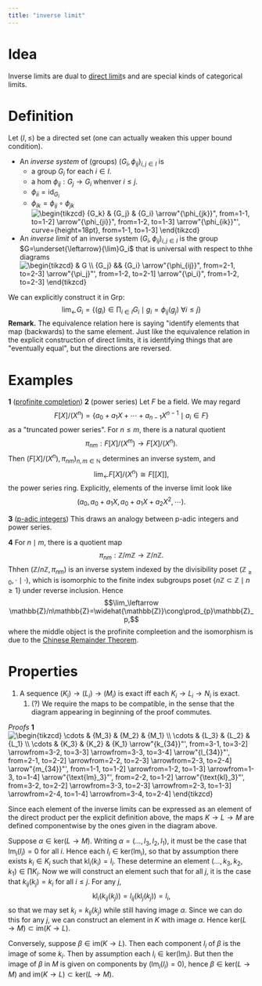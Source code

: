 ```yaml
---
title: "inverse limit"
---
```


# Idea
Inverse limits are dual to [direct limit](<notes/ntpy/Definitions/Category theory/direct limit.md>)s and are special kinds of categorical limits.

# Definition
Let $(I,\leq)$ be a directed set (one can actually weaken this upper bound condition).
- An *inverse system* of (groups) $(G_i,\phi_{ij})_{i,j\in I}$ is 
	- a group $G_i$ for each $i\in I$.
	- a hom $\phi_{ij}:G_j\to G_i$ whenver $i\leq j$.
	- $\phi_{ii}=\text{id}_{G_i}$
	- $\phi_{ik}=\phi_{ij}\circ\phi_{jk}$ 
<img align="center" src="https://i.upmath.me/svg/%5Cbegin%7Btikzcd%7D%0A%09%7BG_k%7D%20%26%20%7BG_j%7D%20%26%20%7BG_i%7D%0A%09%5Carrow%5B%22%7B%5Cphi_%7Bjk%7D%7D%22%2C%20from%3D1-1%2C%20to%3D1-2%5D%0A%09%5Carrow%5B%22%7B%5Cphi_%7Bji%7D%7D%22%2C%20from%3D1-2%2C%20to%3D1-3%5D%0A%09%5Carrow%5B%22%7B%5Cphi_%7Bik%7D%7D%22'%2C%20curve%3D%7Bheight%3D18pt%7D%2C%20from%3D1-1%2C%20to%3D1-3%5D%0A%5Cend%7Btikzcd%7D" alt="\begin{tikzcd}
	{G_k} &amp; {G_j} &amp; {G_i}
	\arrow&quot;{\phi_{jk}}&quot;, from=1-1, to=1-2]
	\arrow&quot;{\phi_{ji}}&quot;, from=1-2, to=1-3]
	\arrow&quot;{\phi_{ik}}&quot;', curve={height=18pt}, from=1-1, to=1-3]
\end{tikzcd}" />
- An *inverse limit* of an inverse system $(G_i,\phi_{ij})_{i,j\in I}$ is the group $G=\underset{\leftarrow}{\lim}G_i$ that is universal with respect to thhe diagrams <img align="center" src="https://i.upmath.me/svg/%5Cbegin%7Btikzcd%7D%0A%09%26%20G%20%5C%5C%0A%09%7BG_j%7D%20%26%26%20%7BG_i%7D%0A%09%5Carrow%5B%22%7B%5Cphi_%7Bij%7D%7D%22%2C%20from%3D2-1%2C%20to%3D2-3%5D%0A%09%5Carrow%5B%22%7B%5Cpi_j%7D%22'%2C%20from%3D1-2%2C%20to%3D2-1%5D%0A%09%5Carrow%5B%22%7B%5Cpi_i%7D%22%2C%20from%3D1-2%2C%20to%3D2-3%5D%0A%5Cend%7Btikzcd%7D" alt="\begin{tikzcd}
	&amp; G \\
	{G_j} &amp;&amp; {G_i}
	\arrow&quot;{\phi_{ij}}&quot;, from=2-1, to=2-3]
	\arrow&quot;{\pi_j}&quot;', from=1-2, to=2-1]
	\arrow&quot;{\pi_i}&quot;, from=1-2, to=2-3]
\end{tikzcd}" />

We can explicitly construct it in $\text{Grp}$:
$$
\lim_\leftarrow G_i=\{(g_i)\in\prod_{i\in I}G_i\mid g_i=\phi_{ij}(g_j)\ \forall i\leq j\}
$$
**Remark.** The equivalence relation here is saying "identify elements that map (backwards) to the same element. Just like the equivalence relation in the explicit construction of direct limits, it is identifying things that are "eventually equal", but the directions are reversed.

# Examples
**1** ([profinite completion](<notes/ntpy/profinite completion.md>))
 **2** (power series)
 Let $F$ be a field. We may regard
 $$ F[X]/(X^n)=\{a_0+a_1X+\cdots+a_{n-1}X^{n-1}\mid a_i\in F\} $$ 
 as a "truncated power series". For $n\leq m$, there is a natural quotient $$\pi_{nm}:F[X]/(X^m)\to F[X]/(X^n).$$ Then $(F[X]/(X^n),\pi_{nm})_{n,m\in\mathbb{N}}$ determines an inverse system, and
 $$ \lim_\leftarrow F[X]/(X^n)\cong F[[X]], $$ the power series ring. Explicitly, elements of the inverse limit look like $$ (a_0, a_0+a_1X,a_0+a_1X+a_2X^2,\cdots).$$

**3** ([p-adic integers](<notes/ntpy/Definitions/Algebraic Number Theory/P-adic numbers.md>))
 This draws an analogy between p-adic integers and power series.
 
 **4**
 For $n\mid m$, there is a quotient map $$\pi_{nm}:\mathbb{Z}/m\mathbb{Z}\to\mathbb{Z}/n\mathbb{Z}.$$ Thhen $(\mathbb{Z}/n\mathbb{Z},\pi_{nm})$ is an inverse system indexed by the divisibility poset $(\mathbb{Z}_{\geq 0},\cdot\mid\cdot)$, which is isomorphic to the finite index subgroups poset $\{n\mathbb{Z}\subset\mathbb{Z}\mid n\geq 1\}$ under reverse inclusion. Hence 
 $$\lim_\leftarrow \mathbb{Z}/n\mathbb{Z}=\widehat{\mathbb{Z}}\cong\prod_{p}\mathbb{Z}_p,$$
 where the middle object is the profinite compleetion and the isomorphism is due to the [Chinese Remainder Theorem](<notes/ntpy/Theorems/Ring Theory/Chinese Remainder Theorem.md>).
 
 # Properties
 1. A sequence $(K_i)\to (L_i)\to (M_i)$ is exact iff each $K_i\to L_i\to N_i$ is exact.
	 1. (?) We require the maps to be compatible, in the sense that the diagram appearing in beginning of the proof commutes.

*Proofs*
**1**
<img align="center" src="https://i.upmath.me/svg/%5Cbegin%7Btikzcd%7D%0A%09%5Ccdots%20%26%20%7BM_3%7D%20%26%20%7BM_2%7D%20%26%20%7BM_1%7D%20%5C%5C%0A%09%5Ccdots%20%26%20%7BL_3%7D%20%26%20%7BL_2%7D%20%26%20%7BL_1%7D%20%5C%5C%0A%09%5Ccdots%20%26%20%7BK_3%7D%20%26%20%7BK_2%7D%20%26%20%7BK_1%7D%0A%09%5Carrow%5B%22%7Bk_%7B34%7D%7D%22'%2C%20from%3D3-1%2C%20to%3D3-2%5D%0A%09%5Carrow%5Bfrom%3D3-2%2C%20to%3D3-3%5D%0A%09%5Carrow%5Bfrom%3D3-3%2C%20to%3D3-4%5D%0A%09%5Carrow%5B%22%7Bl_%7B34%7D%7D%22'%2C%20from%3D2-1%2C%20to%3D2-2%5D%0A%09%5Carrow%5Bfrom%3D2-2%2C%20to%3D2-3%5D%0A%09%5Carrow%5Bfrom%3D2-3%2C%20to%3D2-4%5D%0A%09%5Carrow%5B%22%7Bm_%7B34%7D%7D%22'%2C%20from%3D1-1%2C%20to%3D1-2%5D%0A%09%5Carrow%5Bfrom%3D1-2%2C%20to%3D1-3%5D%0A%09%5Carrow%5Bfrom%3D1-3%2C%20to%3D1-4%5D%0A%09%5Carrow%5B%22%7B%5Ctext%7Blm%7D_3%7D%22'%2C%20from%3D2-2%2C%20to%3D1-2%5D%0A%09%5Carrow%5B%22%7B%5Ctext%7Bkl%7D_3%7D%22'%2C%20from%3D3-2%2C%20to%3D2-2%5D%0A%09%5Carrow%5Bfrom%3D3-3%2C%20to%3D2-3%5D%0A%09%5Carrow%5Bfrom%3D2-3%2C%20to%3D1-3%5D%0A%09%5Carrow%5Bfrom%3D2-4%2C%20to%3D1-4%5D%0A%09%5Carrow%5Bfrom%3D3-4%2C%20to%3D2-4%5D%0A%5Cend%7Btikzcd%7D" alt="\begin{tikzcd}
	\cdots &amp; {M_3} &amp; {M_2} &amp; {M_1} \\
	\cdots &amp; {L_3} &amp; {L_2} &amp; {L_1} \\
	\cdots &amp; {K_3} &amp; {K_2} &amp; {K_1}
	\arrow&quot;{k_{34}}&quot;', from=3-1, to=3-2]
	\arrowfrom=3-2, to=3-3]
	\arrowfrom=3-3, to=3-4]
	\arrow&quot;{l_{34}}&quot;', from=2-1, to=2-2]
	\arrowfrom=2-2, to=2-3]
	\arrowfrom=2-3, to=2-4]
	\arrow&quot;{m_{34}}&quot;', from=1-1, to=1-2]
	\arrowfrom=1-2, to=1-3]
	\arrowfrom=1-3, to=1-4]
	\arrow&quot;{\text{lm}_3}&quot;', from=2-2, to=1-2]
	\arrow&quot;{\text{kl}_3}&quot;', from=3-2, to=2-2]
	\arrowfrom=3-3, to=2-3]
	\arrowfrom=2-3, to=1-3]
	\arrowfrom=2-4, to=1-4]
	\arrowfrom=3-4, to=2-4]
\end{tikzcd}" />

Since each element of the inverse limits can be expressed as an element of the direct product per the explicit definition above, the maps $K\to L\to M$ are defined componentwise by the ones given in the diagram above.

Suppose $\alpha\in\text{ker}(L\to M)$. Writing $\alpha=(\dots,l_3,l_2,l_1)$, it must be the case that $\text{lm}_i(l_i)=0$ for all $i$. Hence each $l_i\in\text{ker}(\text{lm}_i)$, so that by assumption there exists $k_i\in K_i$ such that $\text{kl}_i(k_i)=l_i$. These determine an element $(\dots,k_3,k_2,k_1)\in\prod K_i$. Now we will construct an element such that for all $j$, it is the case that $k_{ij}(k_j)=k_i$ for all $i\leq j$. For any $j$, $$\text{kl}_i(k_{ij}(k_j))=l_{ij}(\text{kl}_j(k_j))=l_i,$$ so that we may set $k_i=k_{ij}(k_j)$ while still having image $\alpha$. Since we can do this for any $j$, we can construct an element in $K$ with image $\alpha$. Hence $\text{ker}(L\to M)\subset\text{im}(K\to L)$.

Conversely, suppose $\beta\in\text{im}(K\to L)$. Then each component $l_i$ of $\beta$ is the image of some $k_i$. Then by assumption each $l_i\in\text{ker}(\text{lm}_i)$. But then the image of $\beta$ in $M$ is given on components by $(\text{lm}_i(l_i)=0)$, hence $\beta\in\text{ker}(L\to M)$ and $\text{im}(K\to L)\subset\text{ker}(L\to M)$.



